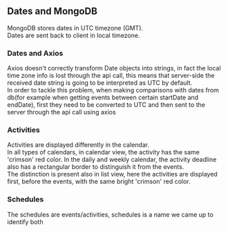 ## Dates and MongoDB
MongoDB stores dates in UTC timezone (GMT).\
Dates are sent back to client in local timezone.

### Dates and Axios
Axios doesn't correctly transform Date objects into strings, in fact the local time zone info is lost through the api call, this means that server-side the received date string is going to be interpreted as UTC by default.\
In order to tackle this problem, when making comparisons with dates from db(for example when getting events between certain startDate and endDate), first they need to be converted to UTC and then sent to the server through the api call using axios

### Activities
Activities are displayed differently in the calendar.\
In all types of calendars, in calendar view, the activity has the same 'crimson' red color. In the daily and weekly calendar, the activity deadline also has a rectangular border to distinguish it from the events.\
The distinction is present also in list view, here the activities are displayed first, before the events, with the same bright 'crimson' red color.

### Schedules
The schedules are events/activities, schedules is a name we came up to identify both